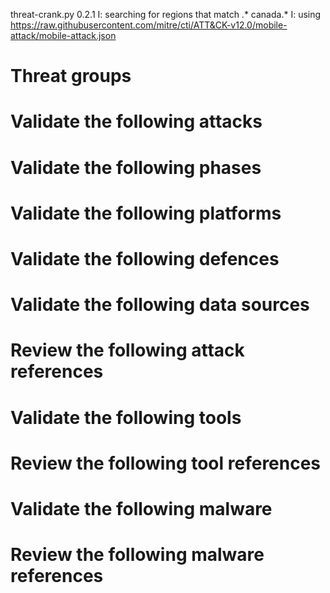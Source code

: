 threat-crank.py 0.2.1
I: searching for regions that match .* canada.*
I: using https://raw.githubusercontent.com/mitre/cti/ATT&CK-v12.0/mobile-attack/mobile-attack.json
# Threat groups


# Validate the following attacks


# Validate the following phases


# Validate the following platforms


# Validate the following defences


# Validate the following data sources


# Review the following attack references


# Validate the following tools


# Review the following tool references


# Validate the following malware


# Review the following malware references


